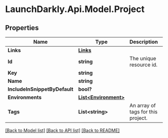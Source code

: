 # LaunchDarkly.Api.Model.Project
## Properties

Name | Type | Description | Notes
------------ | ------------- | ------------- | -------------
**Links** | [**Links**](Links.md) |  | [optional] 
**Id** | **string** | The unique resource id. | [optional] 
**Key** | **string** |  | [optional] 
**Name** | **string** |  | [optional] 
**IncludeInSnippetByDefault** | **bool?** |  | [optional] 
**Environments** | [**List&lt;Environment&gt;**](Environment.md) |  | [optional] 
**Tags** | **List&lt;string&gt;** | An array of tags for this project. | [optional] 

[[Back to Model list]](../README.md#documentation-for-models) [[Back to API list]](../README.md#documentation-for-api-endpoints) [[Back to README]](../README.md)

